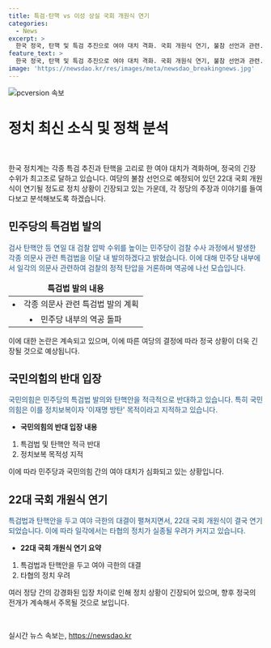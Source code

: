```yaml
---
title: 특검·탄핵 vs 이성 상실 국회 개원식 연기
categories:
  - News
excerpt: >
  한국 정국, 탄핵 및 특검 추진으로 여야 대치 격화. 국회 개원식 연기, 불참 선언과 관련. 민주당, 검찰 압박 수위 높이고 특검법 발의 예정. 국가인권위원회 위원 탄핵법 발의, 이진숙 후보자 탄핵 가능성 언급. 국민의힘, 민주당 탄핵중독 비판. 여야 극한의 대결 속 22대 국회 개원식 연기로 타협 우려. YTN 박광렬입니다.
feature_text: >
  한국 정국, 탄핵 및 특검 추진으로 여야 대치 격화. 국회 개원식 연기, 불참 선언과 관련. 민주당, 검찰 압박 수위 높이고 특검법 발의 예정. 국가인권위원회 위원 탄핵법 발의, 이진숙 후보자 탄핵 가능성 언급. 국민의힘, 민주당 탄핵중독 비판. 여야 극한의 대결 속 22대 국회 개원식 연기로 타협 우려. YTN 박광렬입니다.
image: 'https://newsdao.kr/res/images/meta/newsdao_breakingnews.jpg'
---
```


<p><img src="https://newsdao.kr/res/images/meta/newsdao_breakingnews.jpg" alt="pcversion 속보" /></p>

<h1>정치 최신 소식 및 정책 분석</h1>

<p data-ke-size="size16">&nbsp;</p>

<p>한국 정치계는 각종 특검 추진과 탄핵을 고리로 한 여야 대치가 격화하며, 정국의 긴장 수위가 최고조로 달하고 있습니다. 여당의 불참 선언으로 예정되어 있던 22대 국회 개원식이 연기될 정도로 정치 상황이 긴장되고 있는 가운데, 각 정당의 주장과 이야기를 들여다보고 분석해보도록 하겠습니다.</p>

<h2 data-ke-size="size26">민주당의 특검법 발의</h2>

<p><span style="color: #1a5490;">검사 탄핵안 등 연일 대 검찰 압박 수위를 높이는 민주당이 검찰 수사 과정에서 발생한 각종 의문사 관련 특검법을 이달 내 발의하겠다고 밝혔습니다. 이에 대해 민주당 내부에서 일각의 의문사 관련하여 검찰의 정적 탄압을 거론하며 역공에 나선 모습입니다.</span></p>

<table>
<thead>
<tr>
<td style="text-align: center; height: 17px;"><b>특검법 발의 내용</b></td>
</tr>
</thead>
<tbody>
<tr>
<td style="text-align: center; height: 17px;"><li>각종 의문사 관련 특검법 발의 계획</li></td>
</tr>
<tr>
<td style="text-align: center; height: 17px;"><li>민주당 내부의 역공 돌파</li></td>
</tr>
</tbody>
</table>

<p>이에 대한 논란은 계속되고 있으며, 이에 따른 여당의 결정에 따라 정국 상황이 더욱 긴장될 것으로 예상됩니다.</p>

<h2 data-ke-size="size26">국민의힘의 반대 입장</h2>

<p><span style="color: #1a5490;">국민의힘은 민주당의 특검법 발의와 탄핵안을 적극적으로 반대하고 있습니다. 특히 국민의힘은 이를 정치보복이자 '이재명 방탄' 목적이라고 지적하고 있습니다.</span></p>

<ul>
<li><b>국민의힘의 반대 입장 내용</b></li>
</ul>

<ol>
<li>특검법 및 탄핵안 적극 반대</li>
<li>정치보복 목적성 지적</li>
</ol>

<p>이에 따라 민주당과 국민의힘 간의 여야 대치가 심화되고 있는 상황입니다.</p>

<h2 data-ke-size="size26">22대 국회 개원식 연기</h2>

<p><span style="color: #1a5490;">특검법과 탄핵안을 두고 여야 극한의 대결이 펼쳐지면서, 22대 국회 개원식이 결국 연기되었습니다. 이에 따라 일각에서는 타협의 정치가 실종될 우려가 커지고 있습니다.</span></p>

<ul>
<li><b>22대 국회 개원식 연기 요약</b></li>
</ul>

<ol>
<li>특검법과 탄핵안을 두고 여야 극한의 대결</li>
<li>타협의 정치 우려</li>
</ol>

<p>여러 정당 간의 강경화된 입장 차이로 인해 정치 상황이 긴장되어 있으며, 향후 정국의 전개가 계속해서 주목될 것으로 보입니다.</p>

<p data-ke-size="size16">&nbsp;</p>
실시간 뉴스 속보는, <a href="https://newsdao.kr" rel="dofollow">https://newsdao.kr</a>


